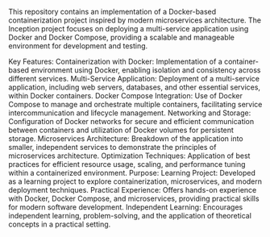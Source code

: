 
This repository contains an implementation of a Docker-based containerization project inspired by modern microservices architecture. The Inception project focuses on deploying a multi-service application using Docker and Docker Compose, providing a scalable and manageable environment for development and testing.

Key Features:
Containerization with Docker: Implementation of a container-based environment using Docker, enabling isolation and consistency across different services.
Multi-Service Application: Deployment of a multi-service application, including web servers, databases, and other essential services, within Docker containers.
Docker Compose Integration: Use of Docker Compose to manage and orchestrate multiple containers, facilitating service intercommunication and lifecycle management.
Networking and Storage: Configuration of Docker networks for secure and efficient communication between containers and utilization of Docker volumes for persistent storage.
Microservices Architecture: Breakdown of the application into smaller, independent services to demonstrate the principles of microservices architecture.
Optimization Techniques: Application of best practices for efficient resource usage, scaling, and performance tuning within a containerized environment.
Purpose:
Learning Project: Developed as a learning project to explore containerization, microservices, and modern deployment techniques.
Practical Experience: Offers hands-on experience with Docker, Docker Compose, and microservices, providing practical skills for modern software development.
Independent Learning: Encourages independent learning, problem-solving, and the application of theoretical concepts in a practical setting.
